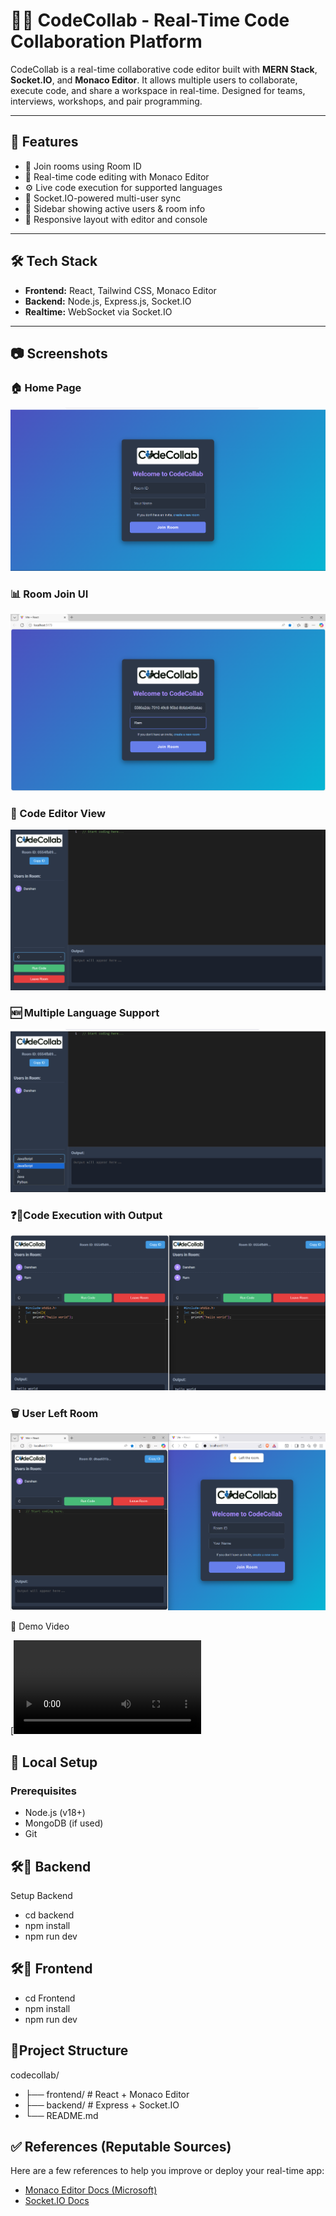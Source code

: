 # 🧑‍💻 CodeCollab - Real-Time Code Collaboration Platform

CodeCollab is a real-time collaborative code editor built with **MERN Stack**, **Socket.IO**, and **Monaco Editor**. It allows multiple users to collaborate, execute code, and share a workspace in real-time. Designed for teams, interviews, workshops, and pair programming.

---

## 🚀 Features

- 👥 Join rooms using Room ID
- 📝 Real-time code editing with Monaco Editor
- ⚙️ Live code execution for supported languages
- 📡 Socket.IO-powered multi-user sync
- 🧭 Sidebar showing active users & room info
- 🧰 Responsive layout with editor and console

---

## 🛠️ Tech Stack

- **Frontend:** React, Tailwind CSS, Monaco Editor
- **Backend:** Node.js, Express.js, Socket.IO
- **Realtime:** WebSocket via Socket.IO

---

## 📷 Screenshots

### 🏠 Home Page
![Home Page](https://github.com/Darshangnayak/CodeCollab/blob/e3a4bb1efda5d35d1d772ad913b9694b1b27d176/HomePage.png)

### 📊 Room Join UI
![Room Join UI](https://github.com/Darshangnayak/CodeCollab/blob/e3a4bb1efda5d35d1d772ad913b9694b1b27d176/CreateNewRoom.png)

### 🔐 Code Editor View
![Code Editor View](https://github.com/Darshangnayak/CodeCollab/blob/e3a4bb1efda5d35d1d772ad913b9694b1b27d176/CodeEditorview.png)

### 🆕  Multiple Language Support
![Multiple Language Support](https://github.com/Darshangnayak/CodeCollab/blob/e3a4bb1efda5d35d1d772ad913b9694b1b27d176/MultipleLanguageSupport.png)

### ❓🔲Code Execution with Output
![Code Execution with Output](https://github.com/Darshangnayak/CodeCollab/blob/e3a4bb1efda5d35d1d772ad913b9694b1b27d176/CodeExectution.png)

### 🗑️ User Left Room
![User-Left Room](https://github.com/Darshangnayak/CodeCollab/blob/e3a4bb1efda5d35d1d772ad913b9694b1b27d176/UserLeft.png)

🎥 Demo Video

[![Watch the demo](https://github.com/Darshangnayak/Ace-Interview/blob/004b721e1fed715eec7b4f7967ab7e9ee8f7ec8c/project%20video%20(1)%20(1).mp4)


## 🔧 Local Setup

### Prerequisites

- Node.js (v18+)
- MongoDB (if used)
- Git

## 🛠🔲 Backend
Setup Backend
- cd backend
- npm install
- npm run dev
## 🛠🔲 Frontend
- cd Frontend
- npm install
- npm run dev

## 📁Project Structure
codecollab/
- ├── frontend/          # React + Monaco Editor
- ├── backend/           # Express + Socket.IO
- └── README.md
  
## ✅ References (Reputable Sources)

Here are a few references to help you improve or deploy your real-time app:

- [Monaco Editor Docs (Microsoft)](https://microsoft.github.io/monaco-editor/)
- [Socket.IO Docs](https://socket.io/docs/v4/)

